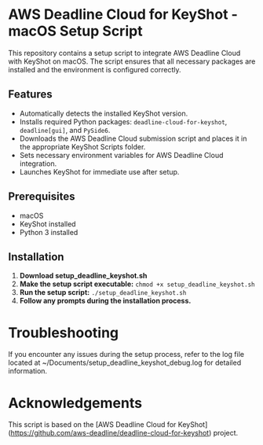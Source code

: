 # AWS Deadline Cloud for KeyShot - macOS Setup Script

This repository contains a setup script to integrate AWS Deadline Cloud with KeyShot on macOS. The script ensures that all necessary packages are installed and the environment is configured correctly.

## Features

- Automatically detects the installed KeyShot version.
- Installs required Python packages: `deadline-cloud-for-keyshot`, `deadline[gui]`, and `PySide6`.
- Downloads the AWS Deadline Cloud submission script and places it in the appropriate KeyShot Scripts folder.
- Sets necessary environment variables for AWS Deadline Cloud integration.
- Launches KeyShot for immediate use after setup.

## Prerequisites

- macOS
- KeyShot installed
- Python 3 installed

## Installation
1. **Download setup_deadline_keyshot.sh**
2. **Make the setup script executable:**
```chmod +x setup_deadline_keyshot.sh```
3. **Run the setup script:**
```./setup_deadline_keyshot.sh```
4. **Follow any prompts during the installation process.**

# Troubleshooting
If you encounter any issues during the setup process, refer to the log file located at ~/Documents/setup_deadline_keyshot_debug.log for detailed information.

# Acknowledgements
This script is based on the [AWS Deadline Cloud for KeyShot] (https://github.com/aws-deadline/deadline-cloud-for-keyshot) project.


